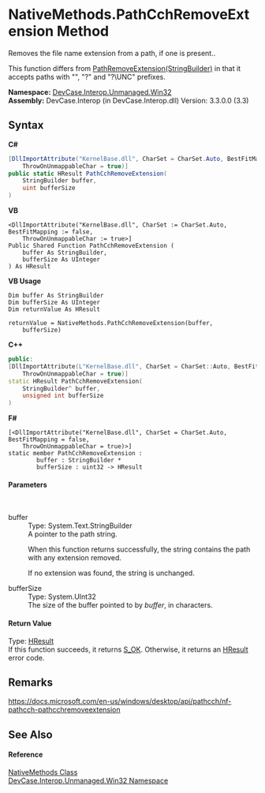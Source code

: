 # NativeMethods.PathCchRemoveExtension Method 
 

Removes the file name extension from a path, if one is present.. 

 This function differs from <a href="M_DevCase_Interop_Unmanaged_Win32_NativeMethods_PathRemoveExtension">PathRemoveExtension(StringBuilder)</a> in that it accepts paths with "\", "\?" and "\?\UNC" prefixes.

**Namespace:**&nbsp;<a href="N_DevCase_Interop_Unmanaged_Win32">DevCase.Interop.Unmanaged.Win32</a><br />**Assembly:**&nbsp;DevCase.Interop (in DevCase.Interop.dll) Version: 3.3.0.0 (3.3)

## Syntax

**C#**<br />
``` C#
[DllImportAttribute("KernelBase.dll", CharSet = CharSet.Auto, BestFitMapping = false, 
	ThrowOnUnmappableChar = true)]
public static HResult PathCchRemoveExtension(
	StringBuilder buffer,
	uint bufferSize
)
```

**VB**<br />
``` VB
<DllImportAttribute("KernelBase.dll", CharSet := CharSet.Auto, BestFitMapping := false, 
	ThrowOnUnmappableChar := true>]
Public Shared Function PathCchRemoveExtension ( 
	buffer As StringBuilder,
	bufferSize As UInteger
) As HResult
```

**VB Usage**<br />
``` VB Usage
Dim buffer As StringBuilder
Dim bufferSize As UInteger
Dim returnValue As HResult

returnValue = NativeMethods.PathCchRemoveExtension(buffer, 
	bufferSize)
```

**C++**<br />
``` C++
public:
[DllImportAttribute(L"KernelBase.dll", CharSet = CharSet::Auto, BestFitMapping = false, 
	ThrowOnUnmappableChar = true)]
static HResult PathCchRemoveExtension(
	StringBuilder^ buffer, 
	unsigned int bufferSize
)
```

**F#**<br />
``` F#
[<DllImportAttribute("KernelBase.dll", CharSet = CharSet.Auto, BestFitMapping = false, 
	ThrowOnUnmappableChar = true)>]
static member PathCchRemoveExtension : 
        buffer : StringBuilder * 
        bufferSize : uint32 -> HResult 

```


#### Parameters
&nbsp;<dl><dt>buffer</dt><dd>Type: System.Text.StringBuilder<br />A pointer to the path string. 

 When this function returns successfully, the string contains the path with any extension removed. 

 If no extension was found, the string is unchanged.</dd><dt>bufferSize</dt><dd>Type: System.UInt32<br />The size of the buffer pointed to by *buffer*, in characters.</dd></dl>

#### Return Value
Type: <a href="T_DevCase_Interop_Unmanaged_Win32_Enums_HResult">HResult</a><br />If this function succeeds, it returns <a href="T_DevCase_Interop_Unmanaged_Win32_Enums_HResult">S_OK</a>. Otherwise, it returns an <a href="T_DevCase_Interop_Unmanaged_Win32_Enums_HResult">HResult</a> error code.

## Remarks
<a href="https://docs.microsoft.com/en-us/windows/desktop/api/pathcch/nf-pathcch-pathcchremoveextension" target="_blank">https://docs.microsoft.com/en-us/windows/desktop/api/pathcch/nf-pathcch-pathcchremoveextension</a>

## See Also


#### Reference
<a href="T_DevCase_Interop_Unmanaged_Win32_NativeMethods">NativeMethods Class</a><br /><a href="N_DevCase_Interop_Unmanaged_Win32">DevCase.Interop.Unmanaged.Win32 Namespace</a><br />